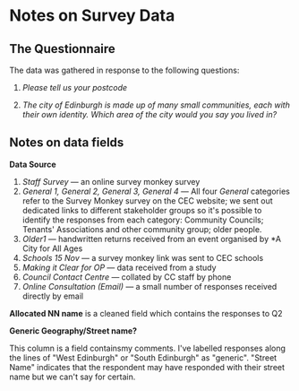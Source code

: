 # Notes on Survey Data

## The Questionnaire

The data was gathered in response to the following questions:

1.	*Please tell us your postcode*

2.	*The city of Edinburgh is made up of many small communities, each with their own identity.  Which area of the city would you say you lived in?*

## Notes on data fields



**Data Source**

1. *Staff Survey* &mdash; an online survey monkey survey
2. *General 1, General 2, General 3, General 4* &mdash; All four *General* categories refer to the Survey Monkey survey on the CEC website;  we sent out dedicated links to different stakeholder groups so it's possible to identify the responses from each category: Community Councils; Tenants' Associations and other community group; older people.
4. *Older1* &mdash;  handwritten returns received from an event organised by *A City for All Ages 
6. *Schools 15 Nov* &mdash; a survey monkey link was sent to CEC schools
7. *Making it Clear for OP* &mdash; data received from a study
7. *Council Contact Centre* &mdash; collated by CC staff by phone 
7. *Online Consultation (Email)* &mdash; a small number of responses received  directly by email 

**Allocated NN name** is a cleaned field which contains the responses to Q2

**Generic Geography/Street name?**

This column is a field containsmy comments. I've labelled responses along the lines  of "West Edinburgh" or "South Edinburgh" as  "generic". "Street Name" indicates that the respondent may have responded with their street name but we can't say for certain.


